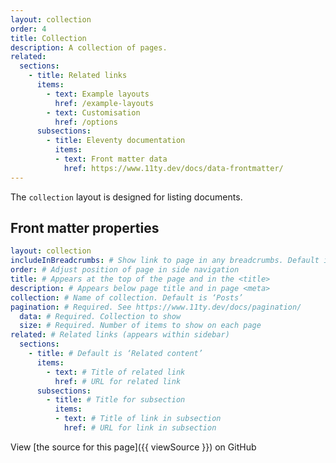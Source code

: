 ```yaml
---
layout: collection
order: 4
title: Collection
description: A collection of pages.
related:
  sections:
    - title: Related links
      items:
        - text: Example layouts
          href: /example-layouts
        - text: Customisation
          href: /options
      subsections:
        - title: Eleventy documentation
          items:
          - text: Front matter data
            href: https://www.11ty.dev/docs/data-frontmatter/
---
```

The `collection` layout is designed for listing documents.

## Front matter properties

```yaml
layout: collection
includeInBreadcrumbs: # Show link to page in any breadcrumbs. Default is `false`
order: # Adjust position of page in side navigation
title: # Appears at the top of the page and in the <title>
description: # Appears below page title and in page <meta>
collection: # Name of collection. Default is ‘Posts’
pagination: # Required. See https://www.11ty.dev/docs/pagination/
  data: # Required. Collection to show
  size: # Required. Number of items to show on each page
related: # Related links (appears within sidebar)
  sections:
    - title: # Default is ‘Related content’
      items:
        - text: # Title of related link
          href: # URL for related link
      subsections:
        - title: # Title for subsection
          items:
          - text: # Title of link in subsection
            href: # URL for link in subsection
```

View [the source for this page]({{ viewSource }}) on GitHub
